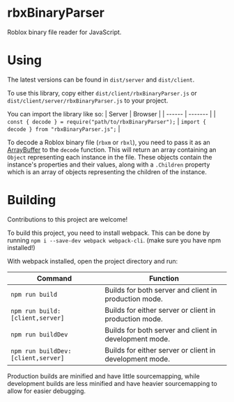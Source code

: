 # rbxBinaryParser

Roblox binary file reader for JavaScript.

# Using

The latest versions can be found in `dist/server` and `dist/client`.

To use this library, copy either `dist/client/rbxBinaryParser.js` or `dist/client/server/rbxBinaryParser.js` to your project.

You can import the library like so:
| Server | Browser |
| ------ | ------- |
| `const { decode } = require("path/to/rbxBinaryParser");` | `import { decode } from "rbxBinaryParser.js";` |

To decode a Roblox binary file (`rbxm` or `rbxl`), you need to pass it as an [ArrayBuffer](https://developer.mozilla.org/en-US/docs/Web/JavaScript/Reference/Global_Objects/ArrayBuffer) to the `decode` function. This will return an array containing an `Object` representing each instance in the file. These objects contain the instance's properties and their values, along with a `.Children` property which is an array of objects representing the children of the instance.

# Building

Contributions to this project are welcome!

To build this project, you need to install webpack.
This can be done by running `npm i --save-dev webpack webpack-cli`. (make sure you have npm installed!)

With webpack installed, open the project directory and run:

| Command | Function |
| ------------- | ------------- |
| `npm run build` | Builds for both server and client in production mode. |
| `npm run build:[client,server]` | Builds for either server or client in production mode. |
| `npm run buildDev` | Builds for both server and client in development mode. |
| `npm run buildDev:[client,server]` | Builds for either server or client in development mode. |

Production builds are minified and have little sourcemapping, while development builds are less minified and have heavier sourcemapping to allow for easier debugging.
